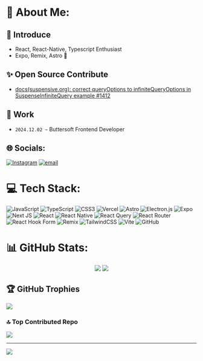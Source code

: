 # 💫 About Me:

## 🔮 Introduce

- React, React-Native, Typescript Enthusiast
- Expo, Remix, Astro 🥰

## ✨ Open Source Contribute

- [docs(suspensive.org): correct queryOptions to infiniteQueryOptions in SuspenseInfiniteQuery example #1412](https://github.com/toss/suspensive/pull/1412)

## 🚀 Work

- `2024.12.02 ~` Buttersoft Frontend Developer

## 🌐 Socials:
[![Instagram](https://img.shields.io/badge/Instagram-%23E4405F.svg?logo=Instagram&logoColor=white)](https://instagram.com/@caffhheiene) [![email](https://img.shields.io/badge/Email-D14836?logo=gmail&logoColor=white)](mailto:swarvy0826@naver.com) 

# 💻 Tech Stack:
![JavaScript](https://img.shields.io/badge/javascript-%23323330.svg?style=for-the-badge&logo=javascript&logoColor=%23F7DF1E) ![TypeScript](https://img.shields.io/badge/typescript-%23007ACC.svg?style=for-the-badge&logo=typescript&logoColor=white) ![CSS3](https://img.shields.io/badge/css3-%231572B6.svg?style=for-the-badge&logo=css3&logoColor=white) ![Vercel](https://img.shields.io/badge/vercel-%23000000.svg?style=for-the-badge&logo=vercel&logoColor=white) ![Astro](https://img.shields.io/badge/astro-%232C2052.svg?style=for-the-badge&logo=astro&logoColor=white) ![Electron.js](https://img.shields.io/badge/Electron-191970?style=for-the-badge&logo=Electron&logoColor=white) ![Expo](https://img.shields.io/badge/expo-1C1E24?style=for-the-badge&logo=expo&logoColor=#D04A37) ![Next JS](https://img.shields.io/badge/Next-black?style=for-the-badge&logo=next.js&logoColor=white) ![React](https://img.shields.io/badge/react-%2320232a.svg?style=for-the-badge&logo=react&logoColor=%2361DAFB) ![React Native](https://img.shields.io/badge/react_native-%2320232a.svg?style=for-the-badge&logo=react&logoColor=%2361DAFB) ![React Query](https://img.shields.io/badge/-React%20Query-FF4154?style=for-the-badge&logo=react%20query&logoColor=white) ![React Router](https://img.shields.io/badge/React_Router-CA4245?style=for-the-badge&logo=react-router&logoColor=white) ![React Hook Form](https://img.shields.io/badge/React%20Hook%20Form-%23EC5990.svg?style=for-the-badge&logo=reacthookform&logoColor=white) ![Remix](https://img.shields.io/badge/remix-%23000.svg?style=for-the-badge&logo=remix&logoColor=white) ![TailwindCSS](https://img.shields.io/badge/tailwindcss-%2338B2AC.svg?style=for-the-badge&logo=tailwind-css&logoColor=white) ![Vite](https://img.shields.io/badge/vite-%23646CFF.svg?style=for-the-badge&logo=vite&logoColor=white) ![GitHub](https://img.shields.io/badge/github-%23121011.svg?style=for-the-badge&logo=github&logoColor=white)

# 📊 GitHub Stats:
  
<div align="center">
  <img src="https://github-readme-stats.vercel.app/api?username=SWARVY&theme=vue&hide_border=true&include_all_commits=true&count_private=true" />
  <img src="https://nirzak-streak-stats.vercel.app/?user=SWARVY&theme=vue&hide_border=true" />
</div>

## 🏆 GitHub Trophies
![](https://github-profile-trophy.vercel.app/?username=SWARVY&theme=gruvbox&no-frame=false&no-bg=true&margin-w=4)

### 🔝 Top Contributed Repo
![](https://github-contributor-stats.vercel.app/api?username=SWARVY&limit=5&theme=dark&combine_all_yearly_contributions=true)

---

[![](https://visitcount.itsvg.in/api?id=SWARVY&icon=0&color=13)](https://visitcount.itsvg.in)

<!-- Proudly created with GPRM ( https://gprm.itsvg.in ) -->
